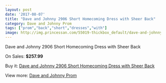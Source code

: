 ```yaml
---
layout: post
date: '2017-08-07'
title: "Dave and Johnny 2906 Short Homecoming Dress with Sheer Back"
category: Dave and Johnny Prom
tags: ["prom","back","short","dresses","with"]
image: http://img.princessan.com/55019-thickbox_default/dave-and-johnny-2906-short-homecoming-dress-with-sheer-back.jpg
---
```

Dave and Johnny 2906 Short Homecoming Dress with Sheer Back

On Sales: **$257.99**
<a href="https://www.princessan.com/en/dave-and-johnny-prom/24746-dave-and-johnny-2906-short-homecoming-dress-with-sheer-back.html"><amp-img layout="responsive" width="600" height="600" src="//img.princessan.com/55019-thickbox_default/dave-and-johnny-2906-short-homecoming-dress-with-sheer-back.jpg" alt="Dave and Johnny 2906 Short Homecoming Dress with Sheer Back 0" /></a>
<a href="https://www.princessan.com/en/dave-and-johnny-prom/24746-dave-and-johnny-2906-short-homecoming-dress-with-sheer-back.html"><amp-img layout="responsive" width="600" height="600" src="//img.princessan.com/55020-thickbox_default/dave-and-johnny-2906-short-homecoming-dress-with-sheer-back.jpg" alt="Dave and Johnny 2906 Short Homecoming Dress with Sheer Back 1" /></a>

Buy it: [Dave and Johnny 2906 Short Homecoming Dress with Sheer Back](https://www.princessan.com/en/dave-and-johnny-prom/24746-dave-and-johnny-2906-short-homecoming-dress-with-sheer-back.html "Dave and Johnny 2906 Short Homecoming Dress with Sheer Back")

View more: [Dave and Johnny Prom](https://www.princessan.com/en/181-dave-and-johnny-prom "Dave and Johnny Prom")